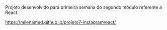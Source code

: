 Projeto desenvolvido para primeira semana do segundo módulo referente a React

https://milenamed.github.io/projeto7-instagramreact/
